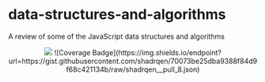 # data-structures-and-algorithms
A review of some of the JavaScript data structures and algorithms

<p align="center">
<a href="https://github.com/shadrqen/ds-n-algos/actions" target="_blank" rel="noopener noreferrer"><img src="https://github.com/shadrqen/essayspring/actions/workflows/ci.yml/badge.svg?branch=main" ></a>
![Coverage Badge](https://img.shields.io/endpoint?url=https://gist.githubusercontent.com/shadrqen/70073be25dba9388f84d9f68c421134b/raw/shadrqen__pull_8.json)
</p>
